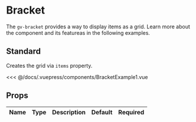 # Bracket

The `gv-bracket` provides a way to display items as a grid. Learn more about the component and its featureas in the following examples.

## Standard

Creates the grid via `items` property.

<bracket-example-1 />

<<< @/docs/.vuepress/components/BracketExample1.vue

## Props

| Name | Type | Description | Default | Required |
| ---- | :--: | ----------- | ------- | -------- |
